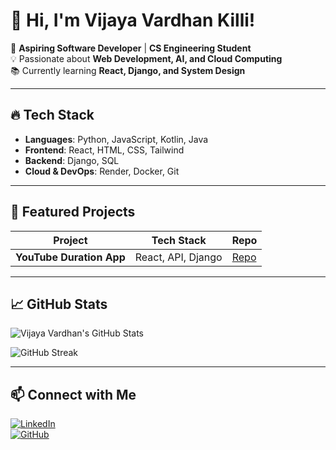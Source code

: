 # 👋 Hi, I'm Vijaya Vardhan Killi!

🚀 **Aspiring Software Developer** | **CS Engineering Student**  
💡 Passionate about **Web Development, AI, and Cloud Computing**  
📚 Currently learning **React, Django, and System Design**  

---

## 🔥 **Tech Stack**
- **Languages**: Python, JavaScript, Kotlin, Java  
- **Frontend**: React, HTML, CSS, Tailwind  
- **Backend**: Django, SQL  
- **Cloud & DevOps**: Render, Docker, Git  

---

## 📌 **Featured Projects**

| Project | Tech Stack | Repo |
|---------|-----------|------|
| **YouTube Duration App** | React, API, Django | [Repo](https://github.com/vijayvardhan-killi/Youtube-Playlist-Duration-Checker) |

---

## 📈 **GitHub Stats**

![Vijaya Vardhan's GitHub Stats](https://github-readme-stats.vercel.app/api?username=vijayvardhan-killi&show_icons=true&theme=dark)

![GitHub Streak](https://github-readme-streak-stats.herokuapp.com/?user=vijayvardhan-killi&theme=dark)



---

## 📫 **Connect with Me**

[![LinkedIn](https://img.shields.io/badge/LinkedIn-Profile-blue?style=flat&logo=linkedin)](https://www.linkedin.com/in/vijayvardhan-killi)  
[![GitHub](https://img.shields.io/badge/GitHub-Profile-black?style=flat&logo=github)](https://github.com/vijayvardhan-killi)


